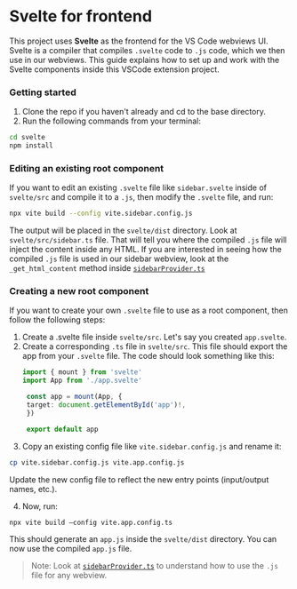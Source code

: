 # Svelte for frontend

This project uses <b>Svelte</b> as the frontend for the VS Code webviews UI. Svelte is a compiler that compiles `.svelte` code to `.js` code, which we then use in our webviews.
This guide explains how to set up and work with the Svelte components inside this VSCode extension project.

### Getting started
1. Clone the repo if you haven't already and cd to the base directory.
2. Run the following commands from your terminal:
```bash
cd svelte
npm install
```

### Editing an existing root component
If you want to edit an existing `.svelte` file like `sidebar.svelte` inside of `svelte/src` and compile it to a `.js`, then modify the `.svelte` file, and run:
```bash
npx vite build --config vite.sidebar.config.js
```
The output will be placed in the `svelte/dist` directory. Look at `svelte/src/sidebar.ts` file. That will tell you where the compiled `.js` file will inject the content inside any HTML.
If you are interested in seeing how the compiled `.js` file is used in our sidebar webview, look at the `_get_html_content` method inside [`sidebarProvider.ts`](https://github.com/ejrgilbert/whamm-live/blob/main/src/sidebarProvider.ts)


### Creating a new root component
If you want to create your own `.svelte` file to use as a root component, then follow the following steps:
1. Create a .svelte file inside `svelte/src`. Let's say you created `app.svelte`.
2. Create a corresponding `.ts` file in `svelte/src`. This file should export the app from your `.svelte` file. The code should look something like this:
   ```typescript
   import { mount } from 'svelte'
   import App from './app.svelte'

    const app = mount(App, {
    target: document.getElementById('app')!,
    })

    export default app
   ```
3. Copy an existing config file like `vite.sidebar.config.js` and rename it:

```bash
cp vite.sidebar.config.js vite.app.config.js
```

Update the new config file to reflect the new entry points (input/output names, etc.).

4. Now, run:
   
```bash
npx vite build —config vite.app.config.ts
```
This should generate an `app.js` inside the `svelte/dist` directory. You can now use the compiled `app.js` file. 
> Note: Look at [`sidebarProvider.ts`](https://github.com/ejrgilbert/whamm-live/blob/main/src/sidebarProvider.ts) to understand how to use the `.js` file for any webview.
